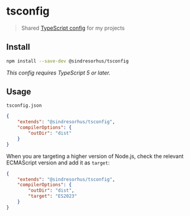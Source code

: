 # tsconfig

> Shared [TypeScript config](https://www.typescriptlang.org/docs/handbook/tsconfig-json.html) for my projects

## Install

```sh
npm install --save-dev @sindresorhus/tsconfig
```

*This config requires TypeScript 5 or later.*

## Usage

`tsconfig.json`

```json
{
	"extends": "@sindresorhus/tsconfig",
	"compilerOptions": {
		"outDir": "dist"
	}
}
```

When you are targeting a higher version of Node.js, check the relevant ECMAScript version and add it as `target`:

```json
{
	"extends": "@sindresorhus/tsconfig",
	"compilerOptions": {
		"outDir": "dist",
		"target": "ES2023"
	}
}
```
